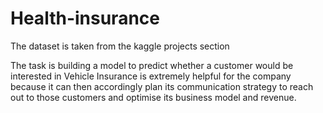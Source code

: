 # Health-insurance
The dataset is taken from the kaggle projects section

The task is building a model to predict whether a customer would be interested in Vehicle Insurance is extremely helpful for the company because it can then accordingly plan its communication strategy to reach out to those customers and optimise its business model and revenue.
